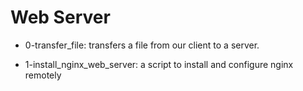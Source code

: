 # Web Server

* 0-transfer_file: transfers a file from our client to a server.

* 1-install_nginx_web_server: a script to install and configure nginx remotely


